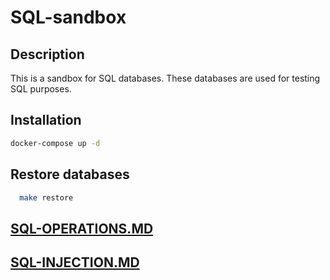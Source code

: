 # SQL-sandbox

## Description

This is a sandbox for SQL databases. These databases are used for testing SQL purposes. 

## Installation
```bash
docker-compose up -d
```

## Restore databases
```bash
  make restore
```

## [SQL-OPERATIONS.MD](SQL-OPERATIONS.MD)
## [SQL-INJECTION.MD](SQL-INJECTION.MD)
